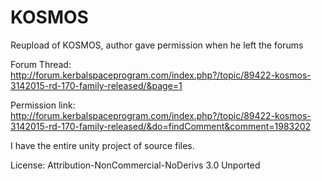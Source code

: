 # KOSMOS
Reupload of KOSMOS, author gave permission when he left the forums

Forum Thread: http://forum.kerbalspaceprogram.com/index.php?/topic/89422-kosmos-3142015-rd-170-family-released/&page=1

Permission link: http://forum.kerbalspaceprogram.com/index.php?/topic/89422-kosmos-3142015-rd-170-family-released/&do=findComment&comment=1983202

I have the entire unity project of source files.

License: Attribution-NonCommercial-NoDerivs 3.0 Unported
